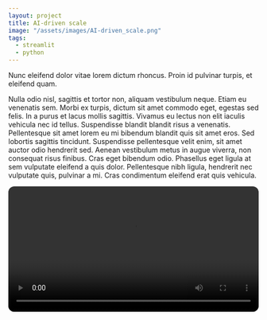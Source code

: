```yaml
---
layout: project
title: AI-driven scale
image: "/assets/images/AI-driven_scale.png"
tags:
  - streamlit
  - python
---
```


Nunc eleifend dolor vitae lorem dictum rhoncus. Proin id pulvinar turpis, et eleifend quam.

Nulla odio nisl, sagittis et tortor non, aliquam vestibulum neque. Etiam eu venenatis sem. Morbi ex turpis, dictum sit amet commodo eget, egestas sed felis. In a purus et lacus mollis sagittis. Vivamus eu lectus non elit iaculis vehicula nec id tellus. Suspendisse blandit blandit risus a venenatis. Pellentesque sit amet lorem eu mi bibendum blandit quis sit amet eros. Sed lobortis sagittis tincidunt. Suspendisse pellentesque velit enim, sit amet auctor odio hendrerit sed. Aenean vestibulum metus in augue viverra, non consequat risus finibus. Cras eget bibendum odio. Phasellus eget ligula at sem vulputate eleifend a quis dolor. Pellentesque nibh ligula, hendrerit nec vulputate quis, pulvinar a mi. Cras condimentum eleifend erat quis vehicula.

<video
  controls
  preload="metadata"
  style="width:100%;border-radius:12px;">
  <source src="{{ site.baseurl }}/assets/videos/Demo-AI-driven_scale.mp4" type="video/mp4">
  <source src="{{ site.baseurl }}/assets/videos/Demo-AI-driven_scale.webm" type="video/webm">
  Sorry, your browser doesn’t support embedded videos.
</video>